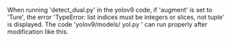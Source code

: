 When running 'detect_dual.py' in the yolov9 code, if 'augment' is set to 'Ture', the error 'TypeError: list indices must be integers or slices, not tuple' is displayed. The code 'yolov9/models/ yol.py ' can run properly after modification like this.

